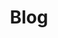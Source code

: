 ---
title: "Blog"
description: "Dư vị cuộc sống"
image: cover-blog.webp
style:
    background: "#FF9200"
    color: "#fff"
---